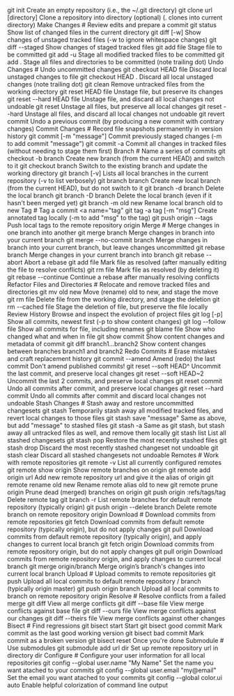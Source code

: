 
git init	Create an empty repository (i.e., the ~/.git directory)
git clone url [directory]	Clone a repository into directory (optional) (. clones into current directory)
Make Changes #	Review edits and prepare a commit
git status	Show list of changed files in the current directory
git diff [-w]	Show changes of unstaged tracked files (-w to ignore whitespace changes)
git diff --staged	Show changes of staged tracked files
git add file	Stage file to be committed
git add -u	Stage all modified tracked files to be committed
git add .	Stage all files and directories to be committed (note trailing dot)
Undo Changes #	Undo uncommitted changes
git checkout HEAD file	Discard local unstaged changes to file
git checkout HEAD .	Discard all local unstaged changes (note trailing dot)
git clean	Remove untracked files from the working directory
git reset HEAD file	Unstage file, but preserve its changes
git reset --hard HEAD file	Unstage file, and discard all local changes not undoable
git reset	Unstage all files, but preserve all local changes
git reset --hard	Unstage all files, and discard all local changes not undoable
git revert commit	Undo a previous commit (by producing a new commit with contrary changes)
Commit Changes #	Record file snapshots permanently in version history
git commit [-m "message"]	Commit previously staged changes (-m to add commit "message")
git commit -a	Commit all changes in tracked files (without needing to stage them first)
Branch #	Name a series of commits
git checkout -b branch	Create new branch (from the current HEAD) and switch to it
git checkout branch	Switch to the existing branch and update the working directory
git branch [-v]	Lists all local branches in the current repository (-v to list verbosely)
git branch branch	Create new local branch (from the current HEAD), but do not switch to it
git branch -d branch	Delete the local branch
git branch -D branch	Delete the local branch (even if it hasn't been merged yet)
git branch -m old new	Rename local branch old to new
Tag #	Tag a commit <a name="tag"
git tag -a tag [-m "msg"]	Create annotated tag locally (-m to add "msg" to the tag)
git push origin --tags	Push local tags to the remote repository origin
Merge #	Merge changes in one branch into another
git merge branch	Merge changes in branch into your current branch
git merge --no-commit branch	Merge changes in branch into your current branch, but leave changes uncommitted
git rebase branch	Merge changes in your current branch into branch
git rebase --abort	Abort a rebase
git add file	Mark file as resolved (after manually editing the file to resolve conflicts)
git rm file	Mark file as resolved (by deleting it)
git rebase --continue	Continue a rebase after manually resolving conflicts
Refactor Files and Directories #	Relocate and remove tracked files and directories
git mv old new	Move (rename) old to new, and stage the move
git rm file	Delete file from the working directory, and stage the deletion
git rm --cached file	Stage the deletion of file, but preserve the file locally
Review History	Browse and inspect the evolution of project files
git log [-p]	Show all commits, newest first (-p to show content changes)
git log --follow file	Show all commits for file, including renames
git blame file	Show who changed what and when in file
git show commit	Show content changes and metadata of commit
git diff branch1...branch2	Show content changes between branches branch1 and branch2
Redo Commits #	Erase mistakes and craft replacement history
git commit --amend	Amend (redo) the last commit Don't amend published commits!
git reset --soft HEAD^	Uncommit the last commit, and preserve local changes
git reset --soft HEAD~2	Uncommit the last 2 commits, and preserve local changes
git reset commit	Undo all commits after commit, and preserve local changes
git reset --hard commit	Undo all commits after commit and discard local changes not undoable
Stash Changes #	Stash away and restore uncommitted changesets
git stash	Temporarily stash away all modified tracked files, and revert local changes to those files
git stash save "message"	Same as above, but add "message" to stashed files
git stash -a	Same as git stash, but stash away all untracked files as well, and remove them locally
git stash list	List all stashed changesets
git stash pop	Restore the most recently stashed files
git stash drop	Discard the most recently stashed changeset not undoable
git stash clear	Discard all stashed changesets not undoable
Remotes #	Work with remote repositories
git remote -v	List all currently configured remotes
git remote show origin	Show remote branches on origin
git remote add origin url	Add new remote repository url and give it the alias of origin
git remote rename old new	Rename remote alias old to new
git remote prune origin	Prune dead (merged) branches on origin
git push origin :refs/tags/tag	Delete remote tag
git branch -r	List remote branches for default remote repository (typically origin)
git push origin --delete branch	Delete remote branch on remote repository origin
Download #	Download commits from remote repositories
git fetch	Download commits from default remote repository (typically origin), but do not apply changes
git pull	Download commits from default remote repository (typically origin), and apply changes to current local branch
git fetch origin	Download commits from remote repository origin, but do not apply changes
git pull origin	Download commits from remote repository origin, and apply changes to current local branch
git merge origin/branch	Merge origin’s branch's changes into current local branch
Upload #	Upload commits to remote repositories
git push	Upload all local commits to default remote repository / branch (typically origin master)
git push origin branch	Upload all local commits to branch on remote repository origin
Resolve #	Resolve conflicts from a failed merge
git diff	View all merge conflicts
git diff --base file	View merge conflicts against base file
git diff --ours file	View merge conflicts against our changes
git diff --theirs file	View merge conflicts against other changes
Bisect #	Find regressions
git bisect start	Start
git bisect good commit	Mark commit as the last good working version
git bisect bad commit	Mark commit as a broken version
git bisect reset	Once you're done
Submodule #	Use submodules
git submodule add url dir	Set up remote repository url in directory dir
Configure #	Configure your user information for all local repositories
git config --global user.name "My Name"	Set the name you want atached to your commits
git config --global user.email "my@email"	Set the email you want atached to your commits
git config --global color.ui auto	Enable helpful colorization of command line output


